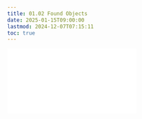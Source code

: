 ```yaml
---
title: 01.02 Found Objects
date: 2025-01-15T09:00:00
lastmod: 2024-12-07T07:15:11
toc: true
---
```


![Link to included file content](../../../../sculpture/found-objects.md)
